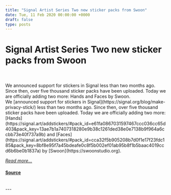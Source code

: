 ```yaml
---
title: "Signal Artist Series Two new sticker packs from Swoon"
date: Tue, 11 Feb 2020 00:00:00 +0000
draft: false
type: posts
---
```

# Signal Artist Series Two new sticker packs from Swoon

<br/>

<br/>
 We announced support for stickers in Signal less than two months ago. Since then, over five thousand sticker packs have been uploaded. Today we are officially adding two more: Hands and Faces by Swoon. 
<br/>
We [announced support for stickers in Signal](https://signal.org/blog/make-privacy-stick/) less than two months ago. Since then, over five thousand sticker packs have been uploaded. Today we are officially adding two more: [Hands](https://signal.art/addstickers/#pack_id=e61fa0867031597467ccc036cc65d403&pack_key=13ae7b1a7407318280e9b38c1261ded38e0e7138b9f964a6ccbb73e40f737a9b) and [Faces](https://signal.art/addstickers/#pack_id=cca32f5b905208b7d0f1e17f23fdc185&pack_key=8bf8e95f7a45bdeafe0c8f5b002ef01ab95b8f1b5baac4019ccd6b6be0b1837a) by [Swoon](https://swoonstudio.org).

[_Read more..._](https://signal.org/blog/swoon/)

#### [Source](https://signal.org/blog/swoon/)

<br/>
---
